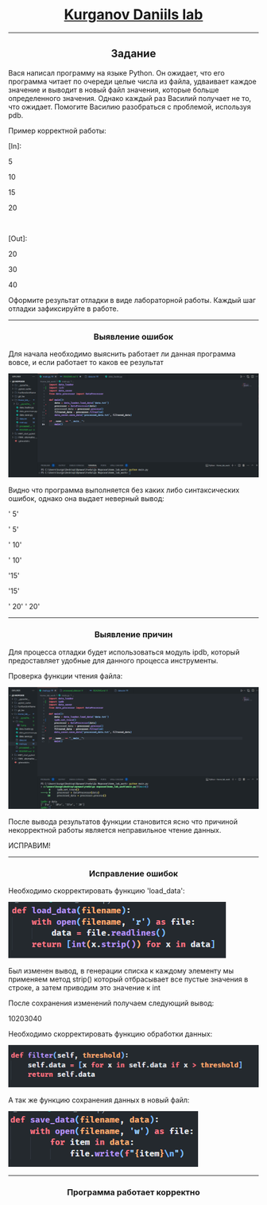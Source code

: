 <h1 align="center"><a href="#" target="_blank">Kurganov Daniils lab</a></h1>
<hr>

<h2 align="center">Задание</h2>
<p>Вася написал программу на языке Python. Он ожидает, что его программа читает по очереди 
целые числа из файла, удваивает каждое значение и выводит в новый файл значения, которые 
больше определенного значения. Однако каждый раз Василий получает не то, что ожидает. 
Помогите Василию разобраться с проблемой, используя pdb.</p>
<p>Пример корректной работы:</p>
<p>[In]: </p>
<p> 5</p>
<p> 10</p>
<p> 15</p>
<p> 20</p>
<br>
<p>[Out]:</p>
<p> 20</p>
<p> 30</p>
<p> 40</p>
<p> Оформите результат отладки в виде лабораторной работы. Каждый шаг отладки 
зафиксируйте в работе.</p>
<hr>
<h3 align="center">Выявление ошибок</h3>
<p>Для начала необходимо выяснить работает ли данная программа вовсе, и если работает то каков ее результат</p>
<img src="https://github.com/Prox-1/home_lab_work/blob/41f71db9b9d6448540d52aae63a3f33d12d38ddf/img/1.png">
<p>Видно что программа выполняется без каких либо синтаксических ошибок, однако она выдает неверный вывод: </p>
<p> ' 5'</p>
<p> ' 5'</p>
<p> ' 10'</p>
<p> ' 10'</p>
<p> '15'</p>
<p> '15'</p>
<p> ' 20' ' 20'</p>
<hr>
<h3 align="center">Выявление причин</h3>
<p>Для процесса отладки будет использоваться модуль ipdb, который предоставляет удобные для данного процесса инструменты.</p>
<p>Проверка функции чтения файла: </p>
<img src="https://github.com/Prox-1/home_lab_work/blob/41f71db9b9d6448540d52aae63a3f33d12d38ddf/img/2.png">
<p>После вывода результатов функции становится ясно что причиной некорректной работы является неправильное чтение данных.</p>
<p>ИСПРАВИМ!</p>
<hr>
<h3 align="center">Исправление ошибок</h3>
<p>Необходимо скорректировать функцию 'load_data': </p>
<img src="https://github.com/Prox-1/home_lab_work/blob/41f71db9b9d6448540d52aae63a3f33d12d38ddf/img/3.png">
<p>Был изменен вывод, в генерации списка к каждому элементу мы применяем метод strip() который отбрасывает все пустые значения в строке, а затем приводим это значение к int</p>
<p>После сохранения изменений получаем следующий вывод: </p>
<p>10203040</p>
<p>Необходимо скорректировать функцию обработки данных: </p>
<img src="https://github.com/Prox-1/home_lab_work/blob/41f71db9b9d6448540d52aae63a3f33d12d38ddf/img/4.png">
<p>А так же функцию сохранения данных в новый файл: </p>
<img src="https://github.com/Prox-1/home_lab_work/blob/41f71db9b9d6448540d52aae63a3f33d12d38ddf/img/5.png">
<hr>
<h3 align="center">Программа работает корректно</h3>
